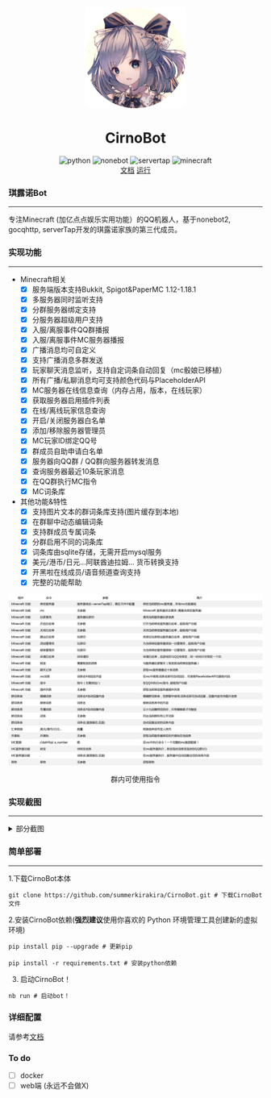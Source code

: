 
<div align=center>
  <img width=200 src="doc/image/CirnoAvatar.png"  alt="小九头像"/>
  <h1 align="center">CirnoBot</h1> 
</div>
<div align=center>
  <img src="https://img.shields.io/badge/python-3.8+-blue" alt="python">
  <img src="https://img.shields.io/badge/nonebot-2b1-red" alt="nonebot">
  <img src="https://img.shields.io/badge/servertap-0.20+-yellow" alt="servertap">
  <img src="https://img.shields.io/badge/minecraft-1.12+-green" alt="minecraft">
</div>
<div align=center>
  <a href="https://biaoju.site/cirnobot/">文档</a>
  <a href="https://biaoju.site/cirnobot/docs/%E7%AE%80%E5%8D%95%E4%B8%8A%E6%89%8B">运行</a>
</div>

### 琪露诺Bot

---
专注Minecraft (加亿点点娱乐实用功能）的QQ机器人，基于nonebot2, gocqhttp, serverTap开发的琪露诺家族的第三代成员。

### 实现功能

---
+ Minecraft相关
  + [x] 服务端版本支持Bukkit, Spigot&PaperMC 1.12-1.18.1
  + [x] 多服务器同时监听支持
  + [x] 分群服务器绑定支持
  + [x] 分服务器超级用户支持
  + [x] 入服/离服事件QQ群播报
  + [x] 入服/离服事件MC服务器播报
  + [x] 广播消息均可自定义
  + [x] 支持广播消息多群发送
  + [x] 玩家聊天消息监听，支持自定词条自动回复（mc骰娘已移植）
  + [x] 所有广播/私聊消息均可支持颜色代码与PlaceholderAPI
  + [x] MC服务器在线信息查询（内存占用，版本，在线玩家）
  + [x] 获取服务器启用插件列表
  + [x] 在线/离线玩家信息查询
  + [x] 开启/关闭服务器白名单
  + [x] 添加/移除服务器管理员
  + [x] MC玩家ID绑定QQ号
  + [x] 群成员自助申请白名单
  + [x] 服务器向QQ群 / QQ群向服务器转发消息
  + [x] 查询服务器最近10条玩家消息
  + [x] 在QQ群执行MC指令
  + [x] MC词条库
+ 其他功能&特性
  + [x] 支持图片文本的群词条库支持(图片缓存到本地)
  + [x] 在群聊中动态编辑词条
  + [x] 支持群成员专属词条
  + [x] 分群启用不同的词条库
  + [x] 词条库由sqlite存储，无需开启mysql服务
  + [x] 美元/港币/日元...阿联酋迪拉姆... 货币转换支持
  + [x] 开黑啦在线成员/语音频道查询支持
  + [x] 完整的功能帮助

![帮助截图](doc/image/Help.png)

<p align="center">群内可使用指令</p>

### 实现截图

---
<details>
<summary>部分截图</summary>

![](doc/screenshots/mc.jpg)
![](doc/screenshots/plugin.jpg)
![](doc/screenshots/join.jpg)
![](doc/screenshots/forward.jpg)
![](doc/screenshots/message.jpg)
![](doc/screenshots/whitelist.jpg)
![](doc/screenshots/command.jpg)
![](doc/screenshots/currency.jpg)
![](doc/screenshots/archive.jpg)

</details>

### 简单部署

---
1.下载CirnoBot本体
```shell
git clone https://github.com/summerkirakira/CirnoBot.git # 下载CirnoBot文件
```
2.安装CirnoBot依赖(**强烈建议**使用你喜欢的 Python 环境管理工具创建新的虚拟环境)
```shell
pip install pip --upgrade # 更新pip

pip install -r requirements.txt # 安装python依赖
```
3. 启动CirnoBot！
```shell
nb run # 启动bot！
```

### 详细配置
请参考[文档](https://biaoju.site/cirnobot/)

### To do
- [ ] docker
- [ ] web端 (永远不会做X)